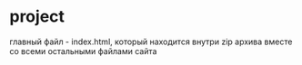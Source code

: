 # project
главный файл - index.html, который находится внутри zip архива вместе со всеми остальными файлами сайта
